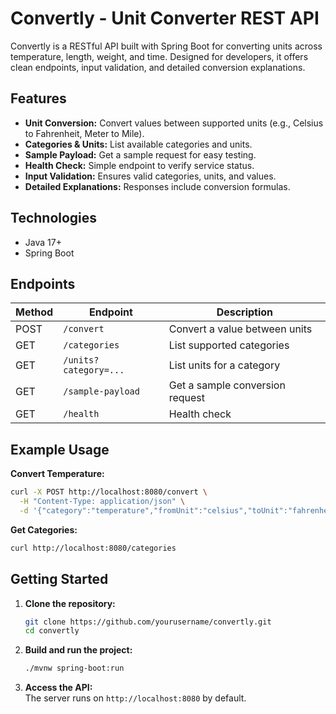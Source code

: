 # Convertly - Unit Converter REST API

Convertly is a RESTful API built with Spring Boot for converting units across temperature, length, weight, and time. Designed for developers, it offers clean endpoints, input validation, and detailed conversion explanations.

## Features

- **Unit Conversion:** Convert values between supported units (e.g., Celsius to Fahrenheit, Meter to Mile).
- **Categories & Units:** List available categories and units.
- **Sample Payload:** Get a sample request for easy testing.
- **Health Check:** Simple endpoint to verify service status.
- **Input Validation:** Ensures valid categories, units, and values.
- **Detailed Explanations:** Responses include conversion formulas.

## Technologies

- Java 17+
- Spring Boot

## Endpoints

| Method | Endpoint                | Description                                 |
|--------|------------------------|---------------------------------------------|
| POST   | `/convert`             | Convert a value between units               |
| GET    | `/categories`          | List supported categories                   |
| GET    | `/units?category=...`  | List units for a category                   |
| GET    | `/sample-payload`      | Get a sample conversion request             |
| GET    | `/health`              | Health check                                |

## Example Usage

**Convert Temperature:**
```bash
curl -X POST http://localhost:8080/convert \
  -H "Content-Type: application/json" \
  -d '{"category":"temperature","fromUnit":"celsius","toUnit":"fahrenheit","value":25}'
```

**Get Categories:**
```bash
curl http://localhost:8080/categories
```

## Getting Started

1. **Clone the repository:**
   ```bash
   git clone https://github.com/yourusername/convertly.git
   cd convertly
   ```

2. **Build and run the project:**
   ```bash
   ./mvnw spring-boot:run
   ```

3. **Access the API:**  
   The server runs on `http://localhost:8080` by default.

